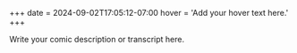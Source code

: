 +++
date = 2024-09-02T17:05:12-07:00
hover = 'Add your hover text here.'
+++

Write your comic description or transcript here.
